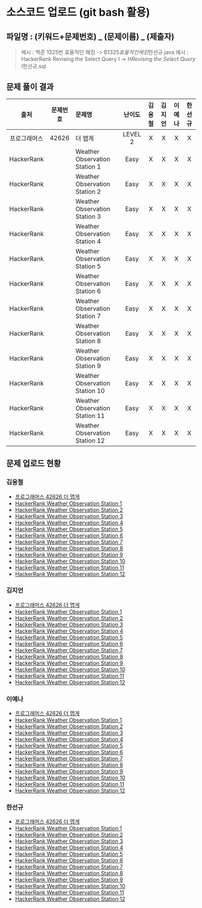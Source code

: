 # 소스코드 업로드 (git bash 활용)

## 파일명 : (키워드+문제번호) _ (문제이름) _ (제출자)

> 예시 : 백준 1325번 효율적인 해킹 -> B1325*효율적인해킹*한선규.java
> 예시 : HackerRank Revising the Select Query Ⅰ -> H*Revising the Select Query Ⅰ*한선규.sql

## 문제 풀이 결과

<!-- Table -->

|     출처     | 문제번호 | 문제명                         | 난이도  | 김응철 | 김지언 | 이예나 | 한선규 |
| :----------: | :------: | :----------------------------- | :-----: | :----: | :----: | :----: | :----: |
| 프로그래머스 |  42626   | 더 맵게                        | LEVEL 2 |   X    |   X    |   X    |   X    |
|  HackerRank  |          | Weather Observation Station 1  |  Easy   |   X    |   X    |   X    |   X    |
|  HackerRank  |          | Weather Observation Station 2  |  Easy   |   X    |   X    |   X    |   X    |
|  HackerRank  |          | Weather Observation Station 3  |  Easy   |   X    |   X    |   X    |   X    |
|  HackerRank  |          | Weather Observation Station 4  |  Easy   |   X    |   X    |   X    |   X    |
|  HackerRank  |          | Weather Observation Station 5  |  Easy   |   X    |   X    |   X    |   X    |
|  HackerRank  |          | Weather Observation Station 6  |  Easy   |   X    |   X    |   X    |   X    |
|  HackerRank  |          | Weather Observation Station 7  |  Easy   |   X    |   X    |   X    |   X    |
|  HackerRank  |          | Weather Observation Station 8  |  Easy   |   X    |   X    |   X    |   X    |
|  HackerRank  |          | Weather Observation Station 9  |  Easy   |   X    |   X    |   X    |   X    |
|  HackerRank  |          | Weather Observation Station 10 |  Easy   |   X    |   X    |   X    |   X    |
|  HackerRank  |          | Weather Observation Station 11 |  Easy   |   X    |   X    |   X    |   X    |
|  HackerRank  |          | Weather Observation Station 12 |  Easy   |   X    |   X    |   X    |   X    |

## 문제 업로드 현황

### 김응철

- [프로그래머스 42626 더 맵게]()
- [HackerRank Weather Observation Station 1]()
- [HackerRank Weather Observation Station 2]()
- [HackerRank Weather Observation Station 3]()
- [HackerRank Weather Observation Station 4]()
- [HackerRank Weather Observation Station 5]()
- [HackerRank Weather Observation Station 6]()
- [HackerRank Weather Observation Station 7]()
- [HackerRank Weather Observation Station 8]()
- [HackerRank Weather Observation Station 9]()
- [HackerRank Weather Observation Station 10]()
- [HackerRank Weather Observation Station 11]()
- [HackerRank Weather Observation Station 12]()

### 김지언

- [프로그래머스 42626 더 맵게]()
- [HackerRank Weather Observation Station 1]()
- [HackerRank Weather Observation Station 2]()
- [HackerRank Weather Observation Station 3]()
- [HackerRank Weather Observation Station 4]()
- [HackerRank Weather Observation Station 5]()
- [HackerRank Weather Observation Station 6]()
- [HackerRank Weather Observation Station 7]()
- [HackerRank Weather Observation Station 8]()
- [HackerRank Weather Observation Station 9]()
- [HackerRank Weather Observation Station 10]()
- [HackerRank Weather Observation Station 11]()
- [HackerRank Weather Observation Station 12]()

### 이예나

- [프로그래머스 42626 더 맵게]()
- [HackerRank Weather Observation Station 1]()
- [HackerRank Weather Observation Station 2]()
- [HackerRank Weather Observation Station 3]()
- [HackerRank Weather Observation Station 4]()
- [HackerRank Weather Observation Station 5]()
- [HackerRank Weather Observation Station 6]()
- [HackerRank Weather Observation Station 7]()
- [HackerRank Weather Observation Station 8]()
- [HackerRank Weather Observation Station 9]()
- [HackerRank Weather Observation Station 10]()
- [HackerRank Weather Observation Station 11]()
- [HackerRank Weather Observation Station 12]()

### 한선규

- [프로그래머스 42626 더 맵게]()
- [HackerRank Weather Observation Station 1]()
- [HackerRank Weather Observation Station 2]()
- [HackerRank Weather Observation Station 3]()
- [HackerRank Weather Observation Station 4]()
- [HackerRank Weather Observation Station 5]()
- [HackerRank Weather Observation Station 6]()
- [HackerRank Weather Observation Station 7]()
- [HackerRank Weather Observation Station 8]()
- [HackerRank Weather Observation Station 9]()
- [HackerRank Weather Observation Station 10]()
- [HackerRank Weather Observation Station 11]()
- [HackerRank Weather Observation Station 12]()
